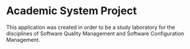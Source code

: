 # Academic System Project

This application was created in order to be a study laboratory for the disciplines of Software Quality Management and Software Configuration Management.